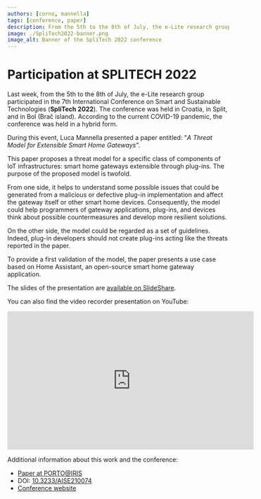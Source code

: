```yaml
---
authors: [corno, mannella]
tags: [conference, paper]
description: From the 5th to the 8th of July, the e-Lite research group participated in the 7th International Conference on Smart and Sustainable Technologies (SpliTech 2022). The conference was held in Croatia, in Split, and in Bol (Brač island). During this event, Luca Mannella presented a paper entitled "A Threat Model for Extensible Smart Home Gateways".
image: ./SpliTech2022-banner.png
image_alt: Banner of the SpliTech 2022 conference
---
```



# Participation at SPLITECH 2022

Last week, from the 5th to the 8th of July, the e-Lite research group participated in the 7th International Conference on Smart and Sustainable Technologies (**SpliTech 2022**). 
The conference was held in Croatia, in Split, and in Bol (Brač island). According to the current COVID-19 pandemic, the conference was held in a hybrid form. 

During this event, Luca Mannella presented a paper entitled: "_A Threat Model for Extensible Smart Home Gateways_".

<!-- truncate -->

This paper proposes a threat model for a specific class of components of IoT infrastructures: smart home gateways extensible through plug-ins. The purpose of the proposed model is twofold.

From one side, it helps to understand some possible issues that could be generated from a malicious or defective plug-in implementation and affect the gateway itself or other smart home devices. Consequently, the model could help programmers of gateway applications, plug-ins, and devices think about possible countermeasures and develop more resilient solutions.

On the other side, the model could be regarded as a set of guidelines. Indeed, plug-in developers should not create plug-ins acting like the threats reported in the paper.

To provide a first validation of the model, the paper presents a use case based on Home Assistant, an open-source smart home gateway application.

The slides of the presentation are [available on SlideShare](https://www.slideshare.net/LucaMannella/a-threat-model-for-extensible-smart-home-gateways).

You can also find the video recorder presentation on YouTube:

<iframe width="560" height="315" src="https://www.youtube-nocookie.com/embed/Hczqbm3rWSE" title="YouTube video player" frameBorder="0" allow="accelerometer; autoplay; clipboard-write; encrypted-media; gyroscope; picture-in-picture; web-share" allowFullScreen></iframe>

Additional information about this work and the conference:

* [Paper at PORTO@IRIS](https://iris.polito.it/handle/11583/2963822)
* DOI: [10.3233/AISE210074](https://doi.org/10.3233/AISE210074)
* [Conference website](https://2022.splitech.org)
